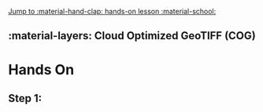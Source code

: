 [Jump to :material-hand-clap: hands-on lesson :material-school: ](#hands-on)

## :material-layers: Cloud Optimized GeoTIFF (COG)

# Hands On

## **Step 1**: 